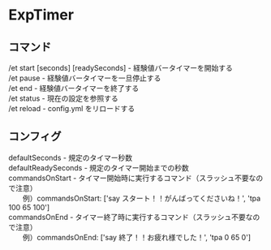 ExpTimer 
========

<p>
<h2>コマンド</h2>
/et start [seconds] [readySeconds] - 経験値バータイマーを開始する<br />
/et pause - 経験値バータイマーを一旦停止する<br />
/et end - 経験値バータイマーを終了する<br />
/et status - 現在の設定を参照する<br />
/et reload - config.yml をリロードする<br />
</p>

<p>
<h2>コンフィグ</h2>
defaultSeconds - 規定のタイマー秒数<br />
defaultReadySeconds - 規定のタイマー開始までの秒数<br />
commandsOnStart - タイマー開始時に実行するコマンド（スラッシュ不要なので注意）<br />
　　例）commandsOnStart: ['say スタート！！がんばってくださいね！', 'tpa 100 65 100']<br />
commandsOnEnd - タイマー終了時に実行するコマンド（スラッシュ不要なので注意）<br />
　　例）commandsOnEnd: ['say 終了！！お疲れ様でした！', 'tpa 0 65 0']<br />
</p>


